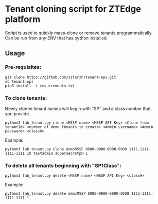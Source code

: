 # Tenant cloning script for ZTEdge platform
Script is used to quickly mass-clone or remove tenants programmatically. Can be run from any ENV that has python installed.

## Usage

### Pre-requisites:

```
git clone https://github.com/sstarzh/tenant-ops.git
cd tenant-ops
pip3 install -r requirements.txt
```

### To clone tenants:

Newly cloned tenant names will begin with "SP" and a class number that you provide.

```
python3 lab_tenant.py clone <MSSP name> <MSSP API Key> <Clone from tenantId> <number of demo tenants to create> <Admin username> <Admin password> <class#>
```
Example:

```
python3 lab_tenant.py clone demoMSSP 0000-0000-0000-0000 1111-1111-1111-1111 10 testadmin supersecretpw 1
```

### To delete all tenants beginning with "SP1Class":

```
python3 lab_tenant.py delete <MSSP name> <MSSP API Key> <class#>
```

Example:

```
python3 lab_tenant.py delete demoMSSP 0000-0000-0000-0000 1111-1111-1111-1111 1
```

